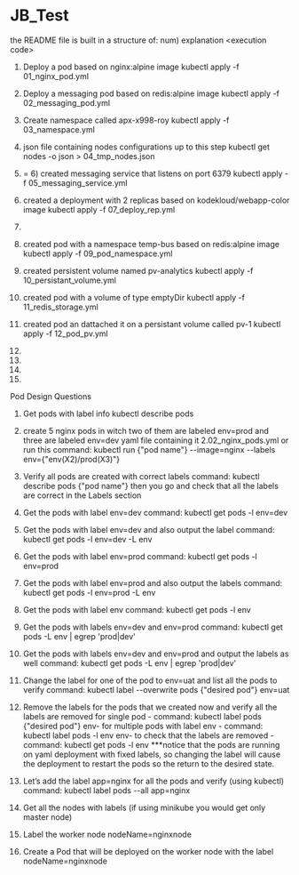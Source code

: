 # JB_Test
the README file is built in a structure of:
num) explanation
\<execution code\>


1) Deploy a pod based on nginx:alpine image
kubectl apply -f 01_nginx_pod.yml

2) Deploy a messaging pod based on redis:alpine image
kubectl apply -f 02_messaging_pod.yml

3) Create namespace called apx-x998-roy
kubectl apply -f 03_namespace.yml

4) json file containing nodes configurations up to this step
kubectl get nodes -o json > 04_tmp_nodes.json

5) = 6) created messaging service that listens on port 6379
kubectl apply -f 05_messaging_service.yml

7) created a deployment with 2 replicas based on kodekloud/webapp-color image
kubectl apply -f 07_deploy_rep.yml

8) 

9) created pod with a namespace temp-bus based on redis:alpine image
kubectl apply -f 09_pod_namespace.yml

10) created persistent volume named pv-analytics
kubectl apply -f 10_persistant_volume.yml

11) created pod with a volume of type emptyDir
kubectl apply -f 11_redis_storage.yml

12) created pod an dattached it on a persistant volume called pv-1
kubectl apply -f 12_pod_pv.yml

13) 

14) 

15) 

16) 

Pod Design Questions

1) Get pods with label info
kubectl describe pods

2) create 5 nginx pods in witch two of them are labeled env=prod and three are labeled env=dev
yaml file containing it 2.02_nginx_pods.yml
or run this command: kubectl run {"pod name"} --image=nginx --labels env={"env(X2)/prod(X3)"}

3) Verify all pods are created with correct labels
command: kubectl describe pods {"pod name"}
then you go and check that all the labels are correct in the Labels section

4) Get the pods with label env=dev
command: kubectl get pods -l env=dev

5) Get the pods with label env=dev and also output the label
command: kubectl get pods -l env=dev -L env

6) Get the pods with label env=prod
command: kubectl get pods -l env=prod

7) Get the pods with label env=prod and also output the labels
command: kubectl get pods -l env=prod -L env

8) Get the pods with label env
command: kubectl get pods -l env

9) Get the pods with labels env=dev and env=prod
command: kubectl get pods -L env | egrep 'prod|dev'

10) Get the pods with labels env=dev and env=prod and output the labels as well
command: kubectl get pods -L env | egrep 'prod|dev'

11) Change the label for one of the pod to env=uat and list all the pods to verify
command: kubectl label --overwrite pods {"desired pod"} env=uat

12) Remove the labels for the pods that we created now and verify all the labels are removed
for single pod - command: kubectl label pods {"desired pod"} env-
for multiple pods with label env - command: kubectl label pods -l env env-
to check that the labels are removed - command: kubectl get pods -l env
***notice that the pods are running on yaml deployment with fixed labels, so changing the label will cause the deployment to restart the pods so the return to the desired state.

13) Let’s add the label app=nginx for all the pods and verify (using kubectl)
command: kubectl label pods --all app=nginx

14) Get all the nodes with labels (if using minikube you would get only master node)

15) Label the worker node nodeName=nginxnode

16) Create a Pod that will be deployed on the worker node with the label nodeName=nginxnode








